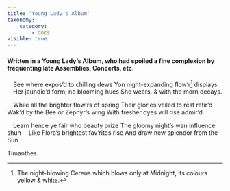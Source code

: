 ```yaml
---
title: 'Young Lady’s Album'
taxonomy:
    category:
        - docs
visible: true
---
```


#### Written in a Young Lady’s Album, who had spoiled a fine complexion by frequenting late Assemblies, Concerts, etc.

&emsp;See where expos’d to chilling dews
Yon night-expanding flow’r[^1] displays
&emsp;Her jaundic’d form, no blooming hues
She wears, & with the morn decays.

&emsp;While all the brighter flow’rs of spring
Their glories veiled to rest retir’d
&emsp;Wak’d by the Bee or Zephyr’s wing
With fresher dyes will rise admir’d

&emsp;Learn hence ye fair who beauty prize
The gloomy night’s wan influence shun
&emsp;Like Flora’s brightest fav’rites rise
And draw new splendor from the Sun

Timanthes

[^1]: The night-blowing Cereus which blows only at Midnight, its colours yellow & white.